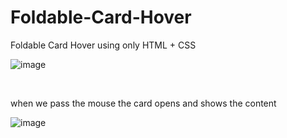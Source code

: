 # Foldable-Card-Hover
Foldable Card Hover using only HTML + CSS 


![image](https://user-images.githubusercontent.com/72774408/168296758-80a50364-311b-4457-8e3a-01d5f248e355.png)

<br/>

when we pass the mouse the card opens and shows the content

![image](https://user-images.githubusercontent.com/72774408/168297076-a234f700-8017-4d1b-be52-8f77f43d9ffd.png)
